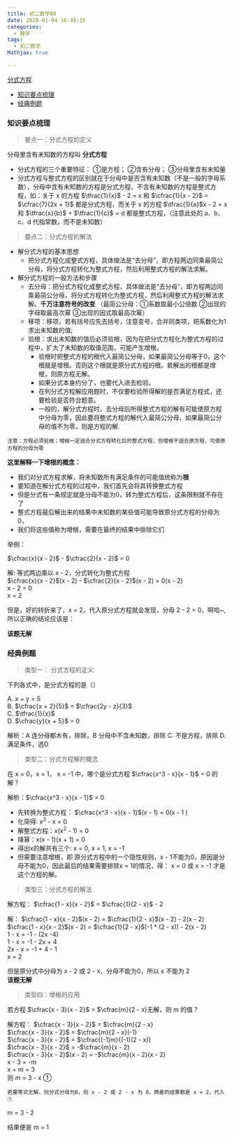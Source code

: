 ```yaml
---
title: 初二数学08
date: 2020-01-04 16:49:15
categories:
  - 数学
tags:
  - 初二数学
Mathjax: true

---
```


[分式方程](#分式方程)

+ [知识要点梳理](#知识要点梳理)
+ [经典例题](#经典例题)


### 知识要点梳理

> 要点一：分式方程的定义

分母里含有未知数的方程叫 **分式方程**
+ 分式方程的三个重要特征：
  ①是方程；
  ②含有分母；
  ③分母里含有未知量
+ 分式方程与整式方程的区别就在于分母中是否含有未知数（不是一般的字母系数），分母中含有未知数的方程是分式方程，不含有未知数的方程是整式方程，如：关于 x 的方程 $\tfrac{1}{x}$ - 2 = x 和 $\cfrac{1}{x - 2}$ = $\cfrac{7}{2x + 1}$ 都是分式方程，而关于 x 的方程 $\tfrac{1}{a}$x - 2 = x 和 $\tfrac{x}{b}$ + $\tfrac{1}{c}$ = d 都是整式方程，（注意此处的 a、b、c、d 代指常数，而不是未知数）

> 要点二：分式方程的解法

+ 解分式方程的基本思想
  + 把分式方程化成整式方程，具体做法是“去分母”，即方程两边同乘最简公分母，将分式方程转化为整式方程，然后利用整式方程的解法求解。
+ 解分式方程的一般方法和步骤
  + 去分母：把分式方程化成整式方程，具体做法是“去分母”，即方程两边同乘最简公分母，将分式方程转化为整式方程，然后利用整式方程的解法求解。**千万注意符号的改变**
    （最简公分母：①系数取最小公倍数 ②出现的字母取最高次幂 ③出现的因式取最高次幂）
  + 移项：移项，若有括号应先去括号，注意变号，合并同类项，把系数化为1 求出未知数的值;
  + 验根：求出未知数的值后必须验根，因为在把分式方程化为整式方程的过程中，扩大了未知数的取值范围，可能产生增根。
    + 验根时把整式方程的根代入最简公分母，如果最简公分母等于0，这个根就是增根。否则这个根就是原分式方程的根。若解出的根都是增根，则原方程无解。
    + 如果分式本身约分了，也要代入进去检验。
    + 在列分式方程解应用题时，不仅要检验所得解的是否满足方程式，还要检验是否符合题意。
    + 一般的，解分式方程时，去分母后所得整式方程的解有可能使原方程中分母为零，因此要将整式方程的解代入最简公分母，如果最简公分母的值不为零，则是方程的解.

`注意：方程必须验根；增根一定适合分式方程转化后的整式方程，但增根不适合原方程，可使原方程的分母为零`

**这里解释一下增根的概念：**

+ 我们对分式方程求解，将未知数所有满足条件的可能值统称为**根**
+ 要知道在解分式方程的过程中，我们首先会将其转换整式方程
+ 但是分式有一条规定就是分母不能为0，转为整式方程后，这条限制就不存在了
+ 整式方程最后解出来的结果中未知数的某些值可能导致原分式方程的分母为 0，
+ 我们将这些值称为增根，需要在最终的结果中排除它们

举例：

$\cfrac{x}{x - 2}$ - $\cfrac{2}{x - 2}$ = 0

解: 等式两边乘以 x - 2，分式转化为整式方程 <br>
$\cfrac{x}{x - 2}$(x - 2) - $\cfrac{2}{x - 2}$(x - 2) = 0(x - 2) <br>
x - 2 = 0 <br>
x = 2<br>

但是，好的转折来了，x = 2，代入原分式方程就会发现，分母 2 - 2 = 0，啊哈~, 所以正确的结论应该是：

**该题无解**

### 经典例题

> 类型一： 分式方程的定义

下列各式中，是分式方程的是（）

A. x + y = 5<br>
B. $\cfrac{x + 2}{5}$ = $\cfrac{2y - z}{3}$<br>
C. $\tfrac{1}{x}$<br>
D. $\cfrac{y}{x + 5}$ = 0<br>

解析：A 连分母都木有，排除，B 分母中不含未知数，排除 C. 不是方程，排除 D.满足条件，选D

> 类型二：分式方程解的概念

在 x = 0，x = 1， x = -1 中，哪个是分式方程 $\cfrac{x^3 - x}{x - 1}$ = 0 的解？

解析：$\cfrac{x^3 - x}{x - 1}$ = 0

+ 先转换为整式方程： $\cfrac{x^3 - x}{x - 1}$(x - 1) = 0(x - 1 )
+ 化简得: x<sup>3</sup> - x = 0
+ 解整式方程：x(x<sup>2</sup> - 1) = 0
+ 降幂：x(x - 1)(x + 1) = 0
+ 得出x的解共有三个: x = 0, x = 1, x = -1
+ 但需要注意增根，即 原分式方程中的一个隐性规则，x - 1不能为0，原因是分母不能为0，因此最后的结果需要排除x = 1的情况，得： x = 0 或 x = -1 才是这个方程的解。

> 类型三：分式方程的解法

解方程： $\cfrac{1 - x}{x - 2}$ = $\cfrac{1}{2 - x}$ - 2

解： $\cfrac{1 - x}{x - 2}$(x - 2) =  $\cfrac{1}{2 - x}$(x - 2) - 2(x - 2)<br>
$\cfrac{1 - x}{x - 2}$(x - 2) =  $\cfrac{1}{2 - x}$(-1 * (2 - x)) - 2(x - 2)<br>
1 - x = -1 - (2x -4)<br>
1 - x = -1 - 2x + 4<br>
2x - x = -1 + 4 - 1<br>
x = 2<br>

但是原分式中分母为 x - 2 或 2 - x，分母不能为0，所以 x 不能为 2<br>
**该题无解**

> 类型四：增根的应用

若方程 $\cfrac{x - 3}{x - 2}$ =  $\cfrac{m}{2 - x}无解，则 m 的值？

解方程： $\cfrac{x - 3}{x - 2}$ = $\cfrac{m}{2 - x}<br>
$\cfrac{x - 3}{x - 2}$ = $\cfrac{m}{2 - x}(-1)<br>
$\cfrac{x - 3}{x - 2}$ = $\cfrac{(-1)m}{(-1)(2 - x)}<br>
$\cfrac{x - 3}{x - 2}$ = -$\cfrac{m}{x - 2}<br>
$\cfrac{x - 3}{x - 2}$(x - 2) = -$\cfrac{m}{x - 2}(x - 2)<br>
x - 3 = -m<br>
x + m = 3<br>
则  m = 3 - x ①

`若要等式无解，则分式分母为0，则 x - 2 或 2 - x 为 0，两者的结果都是 x = 2，代入 ①`

m = 3 - 2

结果便是 m = 1

